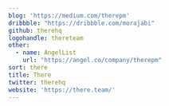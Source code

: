 ```yaml
---
blog: 'https://medium.com/therepm'
dribbble: "https://dribbble.com/morajabi"
github: therehq
logohandle: thereteam
other:
  - name: AngelList
    url: "https://angel.co/company/therepm"
sort: there
title: There
twitter: therehq
website: 'https://there.team/'
---
```

